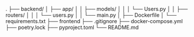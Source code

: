 .
├── backend/
│   ├── app/
│   │   ├── models/
│   │   │   └── Users.py
│   │   ├── routers/
│   │   │   └── users.py
│   │   └── main.py
│   ├── Dockerfile
│   └── requirements.txt
├── frontend
├── .gitignore
├── docker-compose.yml
├── poetry.lock
├── pyproject.toml
└── README.md